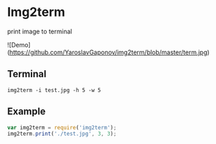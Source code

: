 Img2term
=====================
print image to terminal

![Demo]
(https://github.com/YaroslavGaponov/img2term/blob/master/term.jpg)

Terminal
---------
```output
img2term -i test.jpg -h 5 -w 5
````

Example
---------
```javascript
var img2term = require('img2term');
img2term.print('./test.jpg', 3, 3);
```
